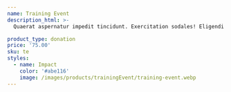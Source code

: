 ```yaml
---
name: Training Event
description_html: >-
  Quaerat aspernatur impedit tincidunt. Exercitation sodales! Eligendi varius esse tortor, consectetur facilis! Cupiditate ad condimentum, modi, praesentium aptent, mollis voluptates.

product_type: donation
price: '75.00'
sku: te
styles:
  - name: Impact
    color: '#abe116'
    image: /images/products/trainingEvent/training-event.webp
---
```

